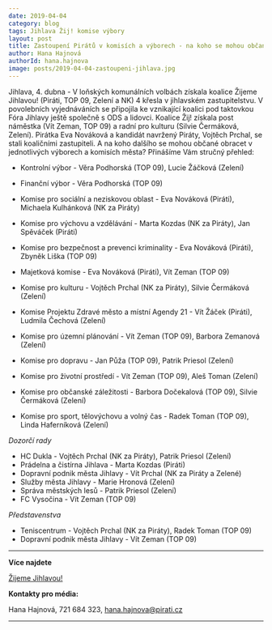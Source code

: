 ```yaml
---
date: 2019-04-04
category: blog
tags: Jihlava Žij! komise výbory
layout: post
title: Zastoupení Pirátů v komisích a výborech - na koho se mohou občané obracet v Jihlavě
author: Hana Hajnová
authorId: hana.hajnova  
image: posts/2019-04-04-zastoupeni-jihlava.jpg
---
```

Jihlava, 4. dubna - V loňských komunálních volbách získala koalice Žijeme Jihlavou! (Piráti, TOP 09, Zelení a NK) 4 křesla v jihlavském zastupitelstvu. V povolebních vyjednáváních se připojila ke vznikající koalici pod taktovkou Fóra Jihlavy ještě společně s ODS a lidovci. Koalice Žij! získala post náměstka (Vít Zeman, TOP 09) a radní pro kulturu (Silvie Čermáková, Zelení). Pirátka Eva Nováková a kandidát navržený Piráty, Vojtěch Prchal, se stali koaličními zastupiteli. A na koho dalšího se mohou občané obracet v jednotlivých výborech a komisích města? 
Přinášíme Vám stručný přehled:

* Kontrolní výbor - Věra Podhorská (TOP 09), Lucie Žáčková (Zelení)
* Finanční výbor - Věra Podhorská (TOP 09)

* Komise pro sociální a neziskovou oblast - Eva Nováková (Piráti), Michaela Kulhánková (NK za Piráty)
* Komise pro výchovu a vzdělávání - Marta Kozdas (NK za Piráty), Jan Spěváček (Piráti)
* Komise pro bezpečnost a prevenci kriminality - Eva Nováková (Piráti), Zbyněk Liška (TOP 09)
* Majetková komise - Eva Nováková (Piráti), Vít Zeman (TOP 09)
* Komise pro kulturu - Vojtěch Prchal (NK za Piráty), Silvie Čermáková (Zelení)
* Komise Projektu Zdravé město a místní Agendy 21 - Vít Žáček (Piráti), Ludmila Čechová (Zelení)
* Komise pro územní plánování - Vít Zeman (TOP 09), Barbora Zemanová (Zelení)
* Komise pro dopravu - Jan Půža (TOP 09), Patrik Priesol (Zelení)
* Komise pro životní prostředí - Vít Zeman (TOP 09), Aleš Toman (Zelení)
* Komise pro občanské záležitosti - Barbora Dočekalová (TOP 09), Silvie Čermáková (Zelení)
* Komise pro sport, tělovýchovu a volný čas - Radek Toman (TOP 09), Linda Haferníková (Zelení)


*Dozorčí rady*
* HC Dukla - Vojtěch Prchal (NK za Piráty), Patrik Priesol (Zelení)
* Prádelna a čistírna Jihlava - Marta Kozdas (Piráti)
* Dopravní podnik města Jihlavy - Vít Prchal (NK za Piráty a Zelené)
* Služby města Jihlavy - Marie Hronová (Zelení)
* Správa městských lesů - Patrik Priesol (Zelení)
* FC Vysočina - Vít Zeman (TOP 09)

*Představenstva*
* Teniscentrum - Vojtěch Prchal (NK za Piráty), Radek Toman (TOP 09)
* Dopravní podnik města Jihlavy - Vít Zeman (TOP 09)

---

**Více najdete**

[Žijeme Jihlavou!](http://www.zijemejihlavou.cz/cs/)


**Kontakty pro média:**

Hana Hajnová, 721 684 323, hana.hajnova@pirati.cz

---
